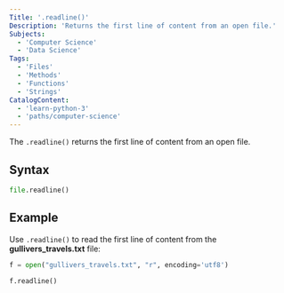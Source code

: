 ```yaml
---
Title: '.readline()'
Description: 'Returns the first line of content from an open file.'
Subjects:
  - 'Computer Science'
  - 'Data Science'
Tags:
  - 'Files'
  - 'Methods'
  - 'Functions'
  - 'Strings'
CatalogContent:
  - 'learn-python-3'
  - 'paths/computer-science'
---
```


The `.readline()` returns the first line of content from an open file.

## Syntax

```py
file.readline()
```

## Example

Use `.readline()` to read the first line of content from the **gullivers_travels.txt** file:

```python
f = open("gullivers_travels.txt", "r", encoding='utf8')

f.readline()
```
